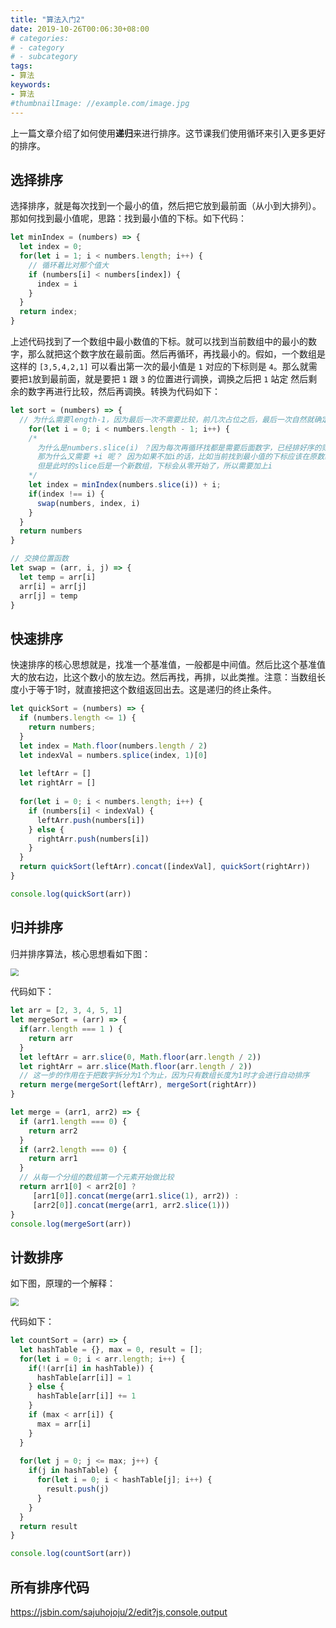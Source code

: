 ```yaml
---
title: "算法入门2"
date: 2019-10-26T00:06:30+08:00
# categories:
# - category
# - subcategory
tags:
- 算法
keywords:
- 算法
#thumbnailImage: //example.com/image.jpg
---
```


<!--more-->
上一篇文章介绍了如何使用**递归**来进行排序。这节课我们使用循环来引入更多更好的排序。

## 选择排序

选择排序，就是每次找到一个最小的值，然后把它放到最前面（从小到大排列）。那如何找到最小值呢，思路：找到最小值的下标。如下代码：

```js
let minIndex = (numbers) => {
  let index = 0;
  for(let i = 1; i < numbers.length; i++) {
    // 循环着比对那个值大
    if (numbers[i] < numbers[index]) {
      index = i
    }
  }
  return index;
}
```

上述代码找到了一个数组中最小数值的下标。就可以找到当前数组中的最小的数字，那么就把这个数字放在最前面。然后再循环，再找最小的。假如，一个数组是这样的 `[3,5,4,2,1]` 可以看出第一次的最小值是 `1` 对应的下标则是 `4`。那么就需要把`1`放到最前面，就是要把 `1` 跟 `3` 的位置进行调换，调换之后把 `1` 站定 然后剩余的数字再进行比较，然后再调换。转换为代码如下：

```js
let sort = (numbers) => {
  // 为什么需要length-1，因为最后一次不需要比较，前几次占位之后，最后一次自然就确定位置
	for(let i = 0; i < numbers.length - 1; i++) {
    /*
	  为什么是numbers.slice(i) ？因为每次再循环找都是需要后面数字，已经排好序的则不需要再找
	  那为什么又需要 +i 呢？ 因为如果不加i的话，比如当前找到最小值的下标应该在原数组的第2位，
	  但是此时的slice后是一个新数组，下标会从零开始了，所以需要加上i
	*/
    let index = minIndex(numbers.slice(i)) + i;
    if(index !== i) {
      swap(numbers, index, i)
    }
  }
  return numbers
}

// 交换位置函数
let swap = (arr, i, j) => {
  let temp = arr[i]
  arr[i] = arr[j]
  arr[j] = temp
}
```

## 快速排序

快速排序的核心思想就是，找准一个基准值，一般都是中间值。然后比这个基准值大的放右边，比这个数小的放左边。然后再找，再排，以此类推。注意：当数组长度小于等于1时，就直接把这个数组返回出去。这是递归的终止条件。

```js
let quickSort = (numbers) => {
  if (numbers.length <= 1) {
    return numbers;
  }
  let index = Math.floor(numbers.length / 2)
  let indexVal = numbers.splice(index, 1)[0]
  
  let leftArr = []
  let rightArr = []
  
  for(let i = 0; i < numbers.length; i++) {
    if (numbers[i] < indexVal) {
      leftArr.push(numbers[i])
    } else {
      rightArr.push(numbers[i])
    }
  }
  return quickSort(leftArr).concat([indexVal], quickSort(rightArr))
}

console.log(quickSort(arr))
```

## 归并排序

归并排序算法，核心思想看如下图：

<img src="/images/51.jpg" style="zoom:80%;" />

代码如下：

```js
let arr = [2, 3, 4, 5, 1]
let mergeSort = (arr) => {
  if(arr.length === 1 ) {
    return arr
  }
  let leftArr = arr.slice(0, Math.floor(arr.length / 2))
  let rightArr = arr.slice(Math.floor(arr.length / 2))
  // 这一步的作用在于把数字拆分为1个为止，因为只有数组长度为1时才会进行自动排序
  return merge(mergeSort(leftArr), mergeSort(rightArr))
}

let merge = (arr1, arr2) => {
  if (arr1.length === 0) {
    return arr2
  }
  if (arr2.length === 0) {
    return arr1
  }
  // 从每一个分组的数组第一个元素开始做比较  
  return arr1[0] < arr2[0] ?
     [arr1[0]].concat(merge(arr1.slice(1), arr2)) :
     [arr2[0]].concat(merge(arr1, arr2.slice(1)))
}
console.log(mergeSort(arr))
```

## 计数排序

如下图，原理的一个解释：

<img src="/images/52.jpg" style="zoom:80%;" />

代码如下：

```js
let countSort = (arr) => {
  let hashTable = {}, max = 0, result = [];
  for(let i = 0; i < arr.length; i++) {
    if(!(arr[i] in hashTable)) {
      hashTable[arr[i]] = 1
    } else {
      hashTable[arr[i]] += 1
    }
    if (max < arr[i]) {
      max = arr[i]
    }
  }
  
  for(let j = 0; j <= max; j++) {
    if(j in hashTable) {
      for(let i = 0; i < hashTable[j]; i++) {
        result.push(j)
      }
    }
  }
  return result
}

console.log(countSort(arr))
```
## 所有排序代码

https://jsbin.com/sajuhojoju/2/edit?js,console,output


